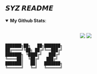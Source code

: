 ## 𝙎𝙔𝙕 𝙍𝙀𝘼𝘿𝙈𝙀
<details open>
 <summary><b>My Github Stats</b>: </summary>
<br>
<p align = "center">
  <img src = "https://github-readme-stats.vercel.app/api?username=Syz9&show_icons=true&theme=midnight-purple&line_height=25">
  <img src = "https://github-readme-stats.vercel.app/api/top-langs/?username=Syz9&layout=compact&theme=midnight-purple&line_height=25">
</p>
</details>

```
███████╗██╗   ██╗███████╗
██╔════╝╚██╗ ██╔╝╚══███╔╝
███████╗ ╚████╔╝   ███╔╝ 
╚════██║  ╚██╔╝   ███╔╝  
███████║   ██║   ███████╗
╚══════╝   ╚═╝   ╚══════╝
```
